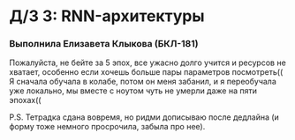 # Д/З 3: RNN-архитектуры
### Выполнила Елизавета Клыкова (БКЛ-181)
Пожалуйста, не бейте за 5 эпох, все ужасно долго учится и ресурсов не хватает, особенно если хочешь больше пары параметров посмотреть(( Я сначала обучала в колабе, потом он меня забанил, и я переобучала уже локально, мы вместе с ноутом чуть не умерли даже на пяти эпохах((

P.S. Тетрадка сдана вовремя, но ридми дописываю после дедлайна (и форму тоже немного просрочила, забыла про нее).
